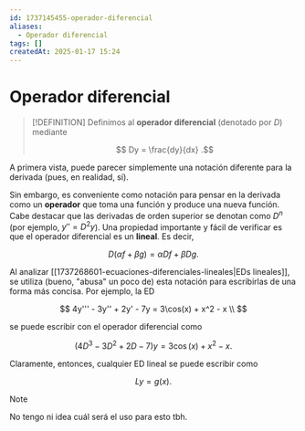 ```yaml
---
id: 1737145455-operador-diferencial
aliases:
  - Operador diferencial
tags: []
createdAt: 2025-01-17 15:24
---
```


# Operador diferencial

> [!DEFINITION]
> Definimos al **operador diferencial** (denotado por $D$) mediante
>
> $$
> Dy = \frac{dy}{dx}
> .$$

A primera vista, puede parecer simplemente una notación diferente para la derivada (pues, en realidad, sí).

Sin embargo, es conveniente como notación para pensar en la derivada como un **operador** que toma una función y produce una nueva función.
Cabe destacar que las derivadas de orden superior se denotan como $D^n$ (por ejemplo, $y'' = D^2 y$).
Una propiedad importante y fácil de verificar es que el operador diferencial es un **lineal**. Es decir,

$$
D(\alpha f + \beta g) = \alpha Df + \beta Dg
.$$

Al analizar [[1737268601-ecuaciones-diferenciales-lineales|EDs lineales]], se utiliza (bueno, "abusa" un poco de) esta notación para escribirlas de una forma más concisa. Por ejemplo, la ED

$$
4y''' - 3y'' + 2y' - 7y = 3\cos(x) + x^2 - x \\
$$

se puede escribir con el operador diferencial como

$$
(4D^3 - 3D^2 + 2D - 7)y = 3\cos(x) + x^2 - x
.$$

Claramente, entonces, cualquier ED lineal se puede escribir como

$$
Ly = g(x)
.$$

> [!NOTE]
> No tengo ni idea cuál será el uso para esto tbh.
